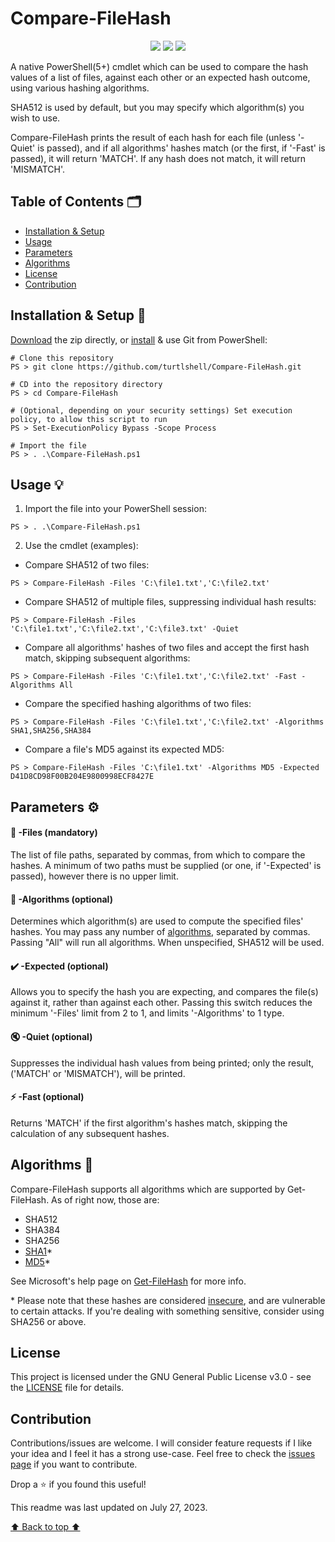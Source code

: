 <a name="top"></a>
# Compare-FileHash

<p align="center">
	<a href="LICENSE"><img src="https://badgen.net/static/license/GPL-3.0?icon=github"/></a>
	<img src="https://badgen.net/static/PowerShell/5.0+/orange?icon=terminal"/>
	<img src="https://badgen.net/static/.NET/None/green?icon=windows"/>
</p>

A native PowerShell(5+) cmdlet which can be used to compare the hash values of a list of files, against each other or an expected hash outcome, using various hashing algorithms. 

SHA512 is used by default, but you may specify which algorithm(s) you wish to use.

Compare-FileHash prints the result of each hash for each file (unless '-Quiet' is passed), and if all algorithms' hashes match (or the first, if '-Fast' is passed), it will return 'MATCH'. If any hash does not match, it will return 'MISMATCH'.

## Table of Contents 🗂️

- [Installation & Setup](#installation)
- [Usage](#usage)
- [Parameters](#parameters)
- [Algorithms](#algorithms)
- [License](#license)
- [Contribution](#contribution)
<a name="installation"></a>
## Installation & Setup 🔧

[Download](https://github.com/turtlshell/Compare-FileHash/archive/refs/heads/main.zip) the zip directly, or [install](https://github.com/git-guides/install-git) & use Git from PowerShell:

```
# Clone this repository
PS > git clone https://github.com/turtlshell/Compare-FileHash.git

# CD into the repository directory
PS > cd Compare-FileHash

# (Optional, depending on your security settings) Set execution policy, to allow this script to run
PS > Set-ExecutionPolicy Bypass -Scope Process

# Import the file
PS > . .\Compare-FileHash.ps1
```
<a name="usage"></a>
## Usage 💡

1. Import the file into your PowerShell session:
```
PS > . .\Compare-FileHash.ps1
```

2. Use the cmdlet (examples):

- Compare SHA512 of two files:
```
PS > Compare-FileHash -Files 'C:\file1.txt','C:\file2.txt'
```

- Compare SHA512 of multiple files, suppressing individual hash results:
```
PS > Compare-FileHash -Files 'C:\file1.txt','C:\file2.txt','C:\file3.txt' -Quiet
```

- Compare all algorithms' hashes of two files and accept the first hash match, skipping subsequent algorithms:
```
PS > Compare-FileHash -Files 'C:\file1.txt','C:\file2.txt' -Fast -Algorithms All
```

- Compare the specified hashing algorithms of two files:
```
PS > Compare-FileHash -Files 'C:\file1.txt','C:\file2.txt' -Algorithms SHA1,SHA256,SHA384
```

- Compare a file's MD5 against its expected MD5:
```
PS > Compare-FileHash -Files 'C:\file1.txt' -Algorithms MD5 -Expected D41D8CD98F00B204E9800998ECF8427E
```
<a name="parameters"></a>
## Parameters ⚙️

#### 📁 -Files (mandatory)

The list of file paths, separated by commas, from which to compare the hashes. A minimum of two paths must be supplied (or one, if '-Expected' is passed), however there is no upper limit.

#### 🧮 -Algorithms (optional)

Determines which algorithm(s) are used to compute the specified files' hashes. You may pass any number of [algorithms](#algorithms), separated by commas. Passing "All" will run all algorithms. When unspecified, SHA512 will be used.

#### ✔️ -Expected (optional)

Allows you to specify the hash you are expecting, and compares the file(s) against it, rather than against each other. Passing this switch reduces the minimum '-Files' limit from 2 to 1, and limits '-Algorithms' to 1 type.

#### 🔇 -Quiet (optional)

Suppresses the individual hash values from being printed; only the result, ('MATCH' or 'MISMATCH'), will be printed.

#### ⚡ -Fast (optional)

Returns 'MATCH' if the first algorithm's hashes match, skipping the calculation of any subsequent hashes.
<a name="algorithms"></a>
## Algorithms 🧮

Compare-FileHash supports all algorithms which are supported by Get-FileHash. As of right now, those are:

- SHA512
- SHA384
- SHA256
- [SHA1](https://en.wikipedia.org/wiki/SHA-1#Attacks)*
- [MD5](https://en.wikipedia.org/wiki/MD5#Security)*

See Microsoft's help page on [Get-FileHash](https://learn.microsoft.com/en-us/powershell/module/microsoft.powershell.utility/get-filehash#parameters) for more info.

\* Please note that these hashes are considered [insecure](https://en.wikipedia.org/wiki/SHA-1#Comparison_of_SHA_functions), and are vulnerable to certain attacks. If you're dealing with something sensitive, consider using SHA256 or above.
<a name="license"></a>
## License

This project is licensed under the GNU General Public License v3.0 - see the [LICENSE](LICENSE) file for details.
<a name="contribution"></a>
## Contribution

Contributions/issues are welcome. I will consider feature requests if I like your idea and I feel it has a strong use-case. Feel free to check the [issues page](https://github.com/turtlshell/Compare-FileHash/issues) if you want to contribute.

Drop a ⭐️ if you found this useful!

This readme was last updated on July 27, 2023.

[⬆️ Back to top ⬆️](#top)
